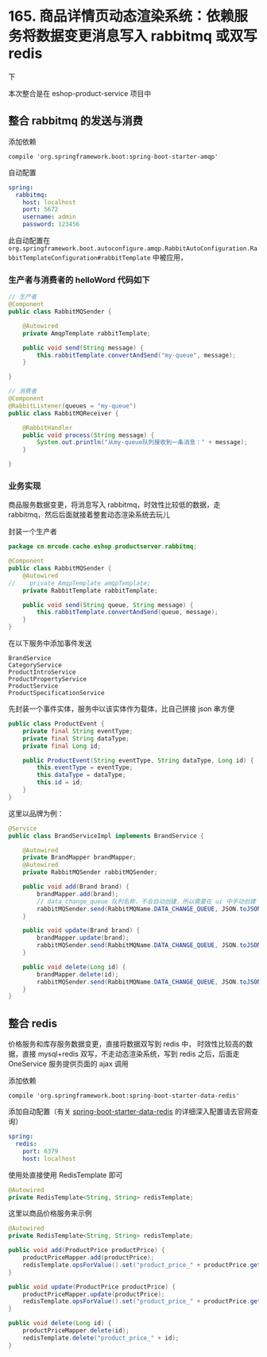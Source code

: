 # 165. 商品详情页动态渲染系统：依赖服务将数据变更消息写入 rabbitmq 或双写 redis
下

本次整合是在 eshop-product-service 项目中

## 整合 rabbitmq 的发送与消费

添加依赖

```
compile 'org.springframework.boot:spring-boot-starter-amqp'
```

自动配置

```yml
spring:
  rabbitmq:
    host: localhost
    port: 5672
    username: admin
    password: 123456  
```

此自动配置在 `org.springframework.boot.autoconfigure.amqp.RabbitAutoConfiguration.RabbitTemplateConfiguration#rabbitTemplate`
中被应用，

### 生产者与消费者的 helloWord 代码如下

```java
// 生产者
@Component  
public class RabbitMQSender {  

    @Autowired  
    private AmqpTemplate rabbitTemplate;  

    public void send(String message) {  
        this.rabbitTemplate.convertAndSend("my-queue", message);  
    }  

}  

// 消费者
@Component  
@RabbitListener(queues = "my-queue")  
public class RabbitMQReceiver {  

    @RabbitHandler  
    public void process(String message) {  
        System.out.println("从my-queue队列接收到一条消息：" + message);  
    }  

}  
```

### 业务实现
商品服务数据变更，将消息写入 rabbitmq，时效性比较低的数据，走 rabbitmq，然后后面就接着整套动态渲染系统去玩儿

封装一个生产者

```java
package cn.mrcode.cache.eshop.productserver.rabbitmq;

@Component
public class RabbitMQSender {
    @Autowired
//    private AmqpTemplate amqpTemplate;
    private RabbitTemplate rabbitTemplate;

    public void send(String queue, String message) {
        this.rabbitTemplate.convertAndSend(queue, message);
    }
}
```


在以下服务中添加事件发送

```
BrandService
CategoryService
ProductIntroService
ProductPropertyService
ProductService
ProductSpecificationService
```

先封装一个事件实体，服务中以该实体作为载体，比自己拼接 json 串方便

```java
public class ProductEvent {
    private final String eventType;
    private final String dataType;
    private final Long id;

    public ProductEvent(String eventType, String dataType, Long id) {
        this.eventType = eventType;
        this.dataType = dataType;
        this.id = id;
    }
}
```

这里以品牌为例：

```java
@Service
public class BrandServiceImpl implements BrandService {

    @Autowired
    private BrandMapper brandMapper;
    @Autowired
    private RabbitMQSender rabbitMQSender;

    public void add(Brand brand) {
        brandMapper.add(brand);
        // data_change_queue 队列名称，不会自动创建，所以需要在 ui 中手动创建
        rabbitMQSender.send(RabbitMQName.DATA_CHANGE_QUEUE, JSON.toJSONString(new ProductEvent("add", "brand", brand.getId())));
    }

    public void update(Brand brand) {
        brandMapper.update(brand);
        rabbitMQSender.send(RabbitMQName.DATA_CHANGE_QUEUE, JSON.toJSONString(new ProductEvent("update", "brand", brand.getId())));
    }

    public void delete(Long id) {
        brandMapper.delete(id);
        rabbitMQSender.send(RabbitMQName.DATA_CHANGE_QUEUE, JSON.toJSONString(new ProductEvent("delete", "brand", id)));
    }
}
```

## 整合 redis
价格服务和库存服务数据变更，直接将数据双写到 redis 中，
时效性比较高的数据，直接 mysql+redis 双写，不走动态渲染系统，写到 redis 之后，后面走 OneService 服务提供页面的 ajax 调用

添加依赖

```
compile 'org.springframework.boot:spring-boot-starter-data-redis'
```

添加自动配置（有关 [spring-boot-starter-data-redis](https://docs.spring.io/spring-boot/docs/2.1.7.RELEASE/reference/html/boot-features-nosql.html#boot-features-connecting-to-redis) 的详细深入配置请去官网查询）

```yml
spring:
  redis:
    port: 6379
    host: localhost
```

使用处直接使用 RedisTemplate 即可

```java
@Autowired
private RedisTemplate<String, String> redisTemplate;
```

这里以商品价格服务来示例

```java
@Autowired
private RedisTemplate<String, String> redisTemplate;

public void add(ProductPrice productPrice) {
    productPriceMapper.add(productPrice);
    redisTemplate.opsForValue().set("product_price_" + productPrice.getId(), JSON.toJSONString(productPrice));
}

public void update(ProductPrice productPrice) {
    productPriceMapper.update(productPrice);
    redisTemplate.opsForValue().set("product_price_" + productPrice.getId(), JSON.toJSONString(productPrice));
}

public void delete(Long id) {
    productPriceMapper.delete(id);
    redisTemplate.delete("product_price_" + id);
}
```
